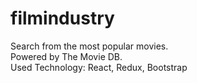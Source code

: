# filmindustry
Search from the most popular movies.  
Powered by The Movie DB.     
Used Technology: React, Redux, Bootstrap
